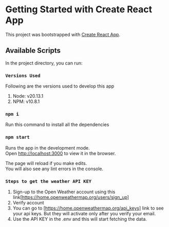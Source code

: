 # Getting Started with Create React App

This project was bootstrapped with [Create React App](https://github.com/facebook/create-react-app).

## Available Scripts

In the project directory, you can run:

### `Versions Used`

Following are the versions used to develop this app

1. Node: v20.13.1
2. NPM: v10.8.1

### `npm i`

Run this command to install all the dependencies

### `npm start`

Runs the app in the development mode.\
Open [http://localhost:3000](http://localhost:3000) to view it in the browser.

The page will reload if you make edits.\
You will also see any lint errors in the console.

### `Steps to get the weather API KEY`

1. Sign-up to the Open Weather account using this link[https://home.openweathermap.org/users/sign_up]
2. Verify account
3. You can go to [https://home.openweathermap.org/api_keys] link to see your api keys. But they will activate only after you verify your email.
4. Use the API KEY in the .env and this will start fetching the data.
